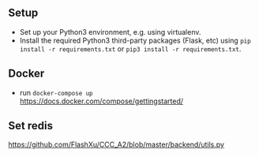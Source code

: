 Setup
-----
- Set up your Python3 environment, e.g. using virtualenv.
- Install the required Python3 third-party packages (Flask, etc) using `pip install -r requirements.txt` or `pip3 install -r requirements.txt`.

Docker
-----
- run `docker-compose up`
https://docs.docker.com/compose/gettingstarted/

Set redis
-----
https://github.com/FlashXu/CCC_A2/blob/master/backend/utils.py